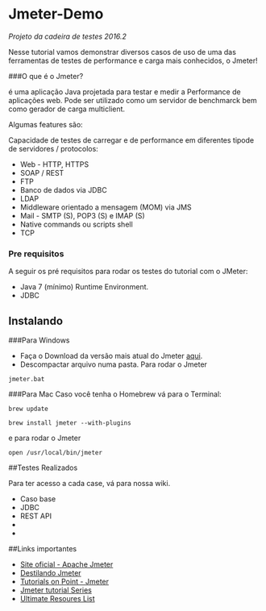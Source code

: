# Jmeter-Demo
*Projeto da cadeira de testes 2016.2*

Nesse tutorial vamos demonstrar diversos casos de uso de uma das ferramentas de testes de performance e carga mais conhecidos, o Jmeter!

###O que é o Jmeter?

é uma aplicação Java projetada para testar e medir a Performance de aplicações web. Pode ser utilizado como um servidor de benchmarck bem como gerador de carga multiclient.

Algumas features são:

Capacidade de testes de carregar e de performance em diferentes tipode de servidores / protocolos:

* Web - HTTP, HTTPS
* SOAP / REST
* FTP
* Banco de dados via JDBC
* LDAP
* Middleware orientado a mensagem (MOM) via JMS
* Mail - SMTP (S), POP3 (S) e IMAP (S)
* Native commands ou scripts shell
* TCP

### Pre requisitos

A seguir os pré requisitos para rodar os testes do tutorial com o JMeter:

* Java 7 (mínimo) Runtime Environment.
* JDBC

## Instalando

###Para Windows

* Faça o Download da versão mais atual do Jmeter [aqui](http://jmeter.apache.org/download_jmeter.cgi]). 
* Descompactar arquivo numa pasta.
Para rodar o Jmeter
```
jmeter.bat
```

###Para Mac
Caso você tenha o Homebrew vá para o Terminal:

```
brew update
```

```
brew install jmeter --with-plugins
```
e para rodar o Jmeter

```
open /usr/local/bin/jmeter
```

##Testes Realizados

Para ter acesso a cada case, vá para nossa wiki.

* Caso base
* JDBC
* REST API
*
*

##Links importantes
* [Site oficial - Apache Jmeter](jmeter.apache.org)
* [Destilando Jmeter](http://www.bugbang.com.br/destilando-jmeter-i-introducao-e-conceitos/)
* [Tutorials on Point - Jmeter](https://www.tutorialspoint.com/jmeter/jmeter_tutorial.pdf)
* [Jmeter tutorial Series](http://www.softwaretestingclass.com/learn-jmeter-performance-testing-jmeter-tutorial-series/)
* [Ultimate Resoures List](https://www.blazemeter.com/blog/ultimate-jmeter-resource-list)
